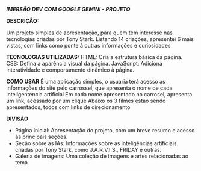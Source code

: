 ***IMERSÃO DEV COM GOOGLE GEMINI - PROJETO***


**DESCRIÇÃO:**

Um projeto simples de apresentação, para quem tem interesse nas tecnologias criadas por Tony Stark.
Listando 14 criações, apresentei 6 mais vistas, com links como ponte á outras informações e curiosidades

**TECNOLOGIAS UTILIZADAS:**
HTML: Cria a estrutura básica da página.
CSS: Defina a aparência visual da página.
JavaScript: Adiciona interatividade e comportamento dinâmico à página.

**COMO USAR**
É uma aplicação simples, o usuaria terá acesso as informações do site pelo carrossel, que apresenta o nome de cada inteligentencia artificial
Em cada nome apresentado no carrosel, apresenta um link, acessado por um clique
Abaixo os 3 filmes estão sendo apresentados, todos com links de direcionamento

**DIVISÃO**
 * Página inicial: Apresentação do projeto, com um breve resumo e acesso às principais seções.
 * Seção sobre as IAs: Informações sobre as inteligências artificiais criadas por Tony Stark, como J.A.R.V.I.S., FRIDAY e outras.
 * Galeria de imagens: Uma coleção de imagens e artes relacionadas ao tema.




